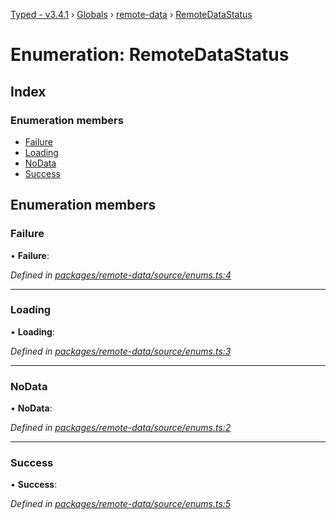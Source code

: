 [Typed - v3.4.1](../README.md) › [Globals](../globals.md) › [remote-data](../modules/remote_data.md) › [RemoteDataStatus](remote_data.remotedatastatus.md)

# Enumeration: RemoteDataStatus

## Index

### Enumeration members

* [Failure](remote_data.remotedatastatus.md#failure)
* [Loading](remote_data.remotedatastatus.md#loading)
* [NoData](remote_data.remotedatastatus.md#nodata)
* [Success](remote_data.remotedatastatus.md#success)

## Enumeration members

###  Failure

• **Failure**:

*Defined in [packages/remote-data/source/enums.ts:4](https://github.com/TylorS/typed-prelude/blob/cf24d7c0/packages/remote-data/source/enums.ts#L4)*

___

###  Loading

• **Loading**:

*Defined in [packages/remote-data/source/enums.ts:3](https://github.com/TylorS/typed-prelude/blob/cf24d7c0/packages/remote-data/source/enums.ts#L3)*

___

###  NoData

• **NoData**:

*Defined in [packages/remote-data/source/enums.ts:2](https://github.com/TylorS/typed-prelude/blob/cf24d7c0/packages/remote-data/source/enums.ts#L2)*

___

###  Success

• **Success**:

*Defined in [packages/remote-data/source/enums.ts:5](https://github.com/TylorS/typed-prelude/blob/cf24d7c0/packages/remote-data/source/enums.ts#L5)*
